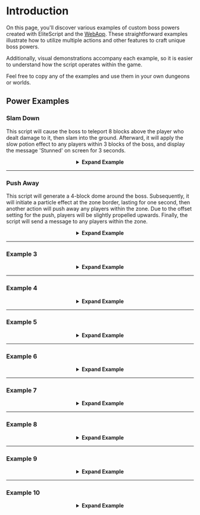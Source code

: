 # Introduction

On this page, you'll discover various examples of custom boss powers created with EliteScript and the [WebApp](https://magmaguy.com/webapp/webapp.html). These straightforward examples illustrate how to utilize multiple actions and other features to craft unique boss powers. 

Additionally, visual demonstrations accompany each example, so it is easier to understand how the script operates within the game.

Feel free to copy any of the examples and use them in your own dungeons or worlds.

## Power Examples

### Slam Down

This script will cause the boss to teleport 8 blocks above the player who dealt damage to it, then slam into the ground. Afterward, it will apply the slow potion effect to any players within 3 blocks of the boss, and display the message 'Stunned' on screen for 3 seconds.

<div align="center">

<details>

<summary><b>Expand Example</b></summary>

<div align="left">

```yml
eliteScript:
  SlamDown:
    Events:
    - EliteMobDamagedByPlayerEvent
    Actions:
    - action: TELEPORT
      FinalTarget:
        targetType: DIRECT_TARGET
        offset: 0,8,0
      Target:
        targetType: SELF
    - action: PUSH
      vValue: 0,-5,0
      Target:
        targetType: SELF
      wait: 15
    - action: POTION_EFFECT
      potionEffectType: SLOW
      amplifier: 3
      duration: 60
      Target:
        targetType: NEARBY_PLAYERS
        range: 3
      wait: 20
    - action: TITLE_MESSAGE
      subtitle: "Stunned!"
      duration: 40
      fadeIn: 10
      fadeOut: 10
      Target:
        targetType: NEARBY_PLAYERS
        range: 3
      wait: 20
    Cooldowns:
      local: 180
      global: 80
```

</div>

</details>

</div>

***

### Push Away

This script will generate a 4-block dome around the boss. Subsequently, it will initiate a particle effect at the zone border, lasting for one second, then another action will push away any players within the zone. Due to the offset setting for the push, players will be slightly propelled upwards. Finally, the script will send a message to any players within the zone.

<div align="center">

<details>

<summary><b>Expand Example</b></summary>

<div align="left">

```yml
eliteScript:
  PushAway:
    Events:
    - EliteMobDamagedEvent
    Zone:
      shape: DOME
      radius: 4
      borderRadius: 3
      Target:
        targetType: SELF
        track: true
    Actions:
    - action: SPAWN_PARTICLE
      particles:
      - particle: CLOUD
      Target:
        targetType: ZONE_BORDER
        track: true
      repeatEvery: 5
      times: 4
    - action: PUSH
      Target:
        targetType: ZONE_FULL
        track: true
      RelativeVector:
        SourceTarget:
          targetType: SELF
        DestinationTarget:
          targetType: ACTION_TARGET
        normalize: true
        multiplier: 1.0
        offset: 0,0.2,0
      repeatEvery: 1
      times: 20
    - action: MESSAGE
      sValue: "&cCool boss!: &fBE GONE!"
      Target:
        targetType: ZONE_FULL
      repeatEvery: 10
      times: 2
    Cooldowns:
      local: 140
      global: 80
```

</div>

</details>

</div>

***

### Example 3

<div align="center">

<details>

<summary><b>Expand Example</b></summary>

<div align="left">

```yml

```

</div>

</details>

</div>

***

### Example 4

<div align="center">

<details>

<summary><b>Expand Example</b></summary>

<div align="left">

```yml

```

</div>

</details>

</div>

***

### Example 5

<div align="center">

<details>

<summary><b>Expand Example</b></summary>

<div align="left">

```yml

```

</div>

</details>

</div>

***

### Example 6

<div align="center">

<details>

<summary><b>Expand Example</b></summary>

<div align="left">

```yml

```

</div>

</details>

</div>

***

### Example 7

<div align="center">

<details>

<summary><b>Expand Example</b></summary>

<div align="left">

```yml

```

</div>

</details>

</div>

***

### Example 8

<div align="center">

<details>

<summary><b>Expand Example</b></summary>

<div align="left">

```yml

```

</div>

</details>

</div>

***

### Example 9

<div align="center">

<details>

<summary><b>Expand Example</b></summary>

<div align="left">

```yml

```

</div>

</details>

</div>

***

### Example 10

<div align="center">

<details>

<summary><b>Expand Example</b></summary>

<div align="left">

```yml

```

</div>

</details>

</div>